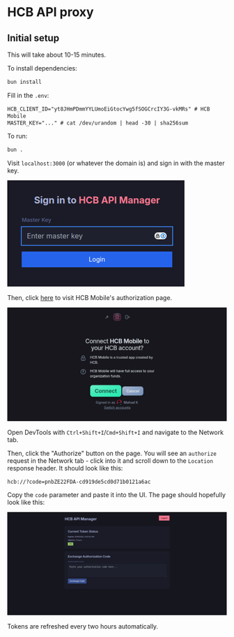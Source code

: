 # HCB API proxy

## Initial setup

This will take about 10-15 minutes.

To install dependencies:

```bash
bun install
```

Fill in the `.env`:

```
HCB_CLIENT_ID="yt8JHmPDmmYYLUmoEiGtocYwg5fSOGCrcIY3G-vkMRs" # HCB Mobile
MASTER_KEY="..." # cat /dev/urandom | head -30 | sha256sum
```

To run:

```bash
bun .
```

Visit `localhost:3000` (or whatever the domain is) and sign in with the master key.

![Login page](.github/login.png)

Then, click [here](https://hcb.hackclub.com/api/v4/oauth/authorize?client_id=yt8JHmPDmmYYLUmoEiGtocYwg5fSOGCrcIY3G-vkMRs&redirect_uri=hcb%3A%2F%2F&response_type=code&scope=read%20write) to visit HCB Mobile's authorization page.

![HCB Mobile OAuth page](.github/hcb-screen.png)

Open DevTools with `Ctrl+Shift+I`/`Cmd+Shift+I` and navigate to the Network tab.

Then, click the "Authorize" button on the page. You will see an `authorize` request in the Network tab - click into it and scroll down to the `Location` response header. It should look like this:

```
hcb://?code=pnbZE22FDA-cd919de5cd0d71b0121a6ac
```

Copy the `code` parameter and paste it into the UI. The page should hopefully look like this:

![UI](.github/dashboard.png)

Tokens are refreshed every two hours automatically.
